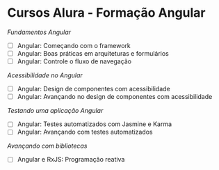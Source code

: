 # Cursos Alura - Formação Angular

_Fundamentos Angular_
- [ ] Angular: Começando com o framework
- [ ] Angular: Boas práticas em arquiteturas e formulários
- [ ] Angular: Controle o fluxo de navegação

_Acessibilidade no Angular_
- [ ] Angular: Design de componentes com acessibilidade
- [ ] Angular: Avançando no design de componentes com acessibilidade

_Testando uma aplicação Angular_
- [ ] Angular: Testes automatizados com Jasmine e Karma
- [ ] Angular: Avançando com testes automatizados

_Avançando com bibliotecas_
- [ ] Angular e RxJS: Programação reativa

